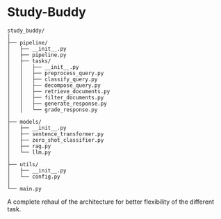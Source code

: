 # Study-Buddy

```
study_buddy/
│
├── pipeline/
│   ├── __init__.py
│   ├── pipeline.py
│   ├── tasks/
│   │   ├── __init__.py
│   │   ├── preprocess_query.py
│   │   ├── classify_query.py
│   │   ├── decompose_query.py
│   │   ├── retrieve_documents.py
│   │   ├── filter_documents.py
│   │   ├── generate_response.py
│   │   └── grade_response.py
│
├── models/
│   ├── __init__.py
│   ├── sentence_transformer.py
│   ├── zero_shot_classifier.py
│   ├── rag.py
│   └── llm.py
│
├── utils/
│   ├── __init__.py
│   └── config.py
│
└── main.py
```

A complete rehaul of the architecture for better flexibility of the different task.

